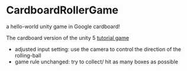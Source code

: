 # CardboardRollerGame
a hello-world unity game in Google cardboard!

The cardboard version of the unity 5 [tutorial game](https://unity3d.com/learn/tutorials/projects/roll-ball-tutorial) 

* adjusted input setting: use the camera to control the direction of the rolling-ball
* game rule unchanged: try to collect/ hit as many boxes as possible 

